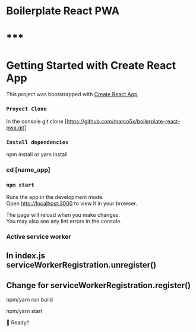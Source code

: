 # Boilerplate React PWA

# **********\*\*\***********

# Getting Started with Create React App

This project was bootstrapped with [Create React App](https://github.com/facebook/create-react-app).

### `Proyect Clone`

In the console git clone [https://github.com/marco5x/boilerplate-react-pwa.git]

### `Install dependencies`

npm install or yarn install

### cd [name_app]

### `npm start`

Runs the app in the development mode.\
Open [http://localhost:3000](http://localhost:3000) to view it in your browser.

The page will reload when you make changes.\
You may also see any lint errors in the console.

### Active service worker

## In index.js serviceWorkerRegistration.unregister()
## Change for serviceWorkerRegistration.register()

npm/yarn run build

npm/yarn start

🚀 Ready!!
